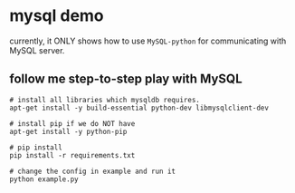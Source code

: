 # mysql demo

currently, it ONLY shows how to use `MySQL-python` for communicating with MySQL server.

## follow me step-to-step play with MySQL

```
# install all libraries which mysqldb requires.
apt-get install -y build-essential python-dev libmysqlclient-dev

# install pip if we do NOT have
apt-get install -y python-pip

# pip install
pip install -r requirements.txt

# change the config in example and run it
python example.py
```
